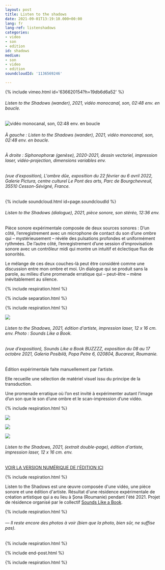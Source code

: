 ```yaml
---
layout: post
title: Listen to the shadows
date: 2021-09-01T13:19:10.000+00:00
lang: fr
lang-ref: listenshadows
categories:
- video
- son
- edition
id: shadows
medium:
- son
- video
- edition
soundcloudId: '1136569246'

---
```

{% include vimeo.html  id='636620154?h=19db6d6a52' %}

###### _Listen to the Shadows (wander)_, 2021, vidéo monocanal, son, 02:48 env. en boucle.

![vidéo monocanal, son, 02:48 env. en boucle](/mepierdoparaver/imgs/shadows01.jpg "Listen to the Shadows (wander), 2021")

###### À gauche : _Listen to the Shadows (wander)_, 2021, vidéo monocanal, son, 02:48 env. en boucle.

###### À droite : _Siphonophoræ (genèse)_, 2020-2021, dessin vectoriel, impression laser, vidéo-projection, dimensions variables env.

###### (vue d’exposition), _L'ombre dûe_, exposition du 22 février au 6 avril 2022, Galerie Pictura, centre culturel Le Pont des arts, Parc de Bourgchevreuil, 35510 Cesson-Sévigné, France.

{% include soundcloud.html id=page.soundcloudId %}

###### _Listen to the Shadows (dialogue)_, 2021, pièce sonore, son stéréo, 12:36 env.

Pièce sonore expérimentale composée de deux sources sonores : D’un côté, l’enregistrement avec un microphone de contact du son d’une ombre qui – mystérieusement – révèle des pulsations profondes et uniformément rythmées. De l’autre côté, l’enregistrement d’une session d’improvisation sonore avec un contrôleur midi qui montre un intuitif et éclectique flux de sonorités.

Le mélange de ces deux couches-là peut être considéré comme une discussion entre mon ombre et moi. Un dialogue qui se produit sans la parole, au milieu d’une promenade erratique qui – peut-être – mène inévitablement au silence.

{% include respiration.html %}

{% include separation.html %}

{% include respiration.html %}

![](/mepierdoparaver/imgs/shadows02.jpg)

###### _Listen to the Shadows_, 2021, édition d'artiste, impression laser, 12 x 16 cm. env. Photo : Sounds Like a Book.

###### (vue d’exposition), _Sounds Like a Book BUZZZZ_, exposition du 08 au 17 octobre 2021, Galeria Posibilă, Popa Petre 6, 020804, Bucarest, Roumanie.

Édition expérimentale faite manuellement par l’artiste.

Elle recueille une sélection de matériel visuel issu du principe de la transduction.

Une promenade erratique où l’on est invité à expérimenter autant l’image d’un son que le son d’une ombre et le scan-impression d’une vidéo.

{% include respiration.html %}

![](/mepierdoparaver/imgs/shadows03.png)

![](/mepierdoparaver/imgs/shadows04.png)

![](/mepierdoparaver/imgs/shadows05.png)

###### _Listen to the Shadows_, 2021, (extrait double-page), édition d'artiste, impression laser, 12 x 16 cm. env.

[VOIR LA VERSION NUMÉRIQUE DE l'ÉDITION ICI](https://en.calameo.com/read/006090984b402a8b8f016)

{% include respiration.html %}

Listen to the Shadows est une œuvre composée d'une vidéo, une pièce sonore et une édition d'artiste. Résultat d'une résidence expérimentale de création artistique qui a eu lieu à Șona (Roumanie) pendant l'été 2021. Projet de résidence organisé par le collectif [Sounds Like a Book](https://soundslikeabook.com/).

{% include respiration.html %}

###### — _Il reste encore des photos à voir (bien que la photo, bien sûr, ne suffise pas)._

{% include respiration.html %}

{% include end-post.html %}

{% include respiration.html %}